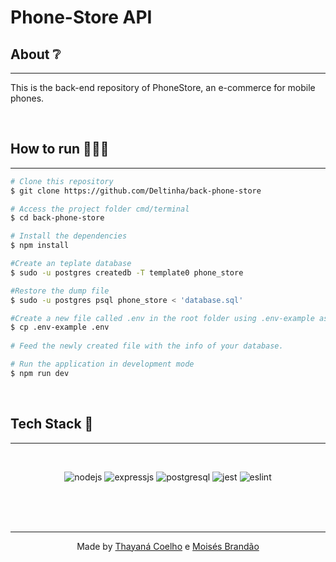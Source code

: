 # Phone-Store API

## About ❔

---

This is the back-end repository of PhoneStore, an e-commerce for mobile phones.

</br>

## How to run 🏃‍♀️💨

---

```bash
# Clone this repository
$ git clone https://github.com/Deltinha/back-phone-store

# Access the project folder cmd/terminal
$ cd back-phone-store

# Install the dependencies
$ npm install

#Create an teplate database
$ sudo -u postgres createdb -T template0 phone_store

#Restore the dump file
$ sudo -u postgres psql phone_store < 'database.sql'

#Create a new file called .env in the root folder using .env-example as template.
$ cp .env-example .env
 
# Feed the newly created file with the info of your database.

# Run the application in development mode
$ npm run dev
```

</br>

## Tech Stack 💾

---

<br/>

<p align="center">
<img alt="nodejs" src="https://img.shields.io/badge/Node.js-339933?style=for-the-badge&logo=nodedotjs&logoColor=white" />
<img alt="expressjs" src="https://img.shields.io/badge/Express.js-000000?style=for-the-badge&logo=express&logoColor=white" />
<img alt="postgresql" src="https://img.shields.io/badge/PostgreSQL-316192?style=for-the-badge&logo=postgresql&logoColor=white">
<img alt="jest" src="https://img.shields.io/badge/Jest-C21325?style=for-the-badge&logo=jest&logoColor=white" />
<img alt="eslint" src="https://img.shields.io/badge/eslint-3A33D1?style=for-the-badge&logo=eslint&logoColor=white" />
</p>

<br>
<br>
<br>

---

<p align='center'>
  Made by <a  href="https://github.com/rabbithay">Thayaná Coelho</a> e <a  href="https://github.com/Deltinha/">Moisés Brandão</a>
</p>
